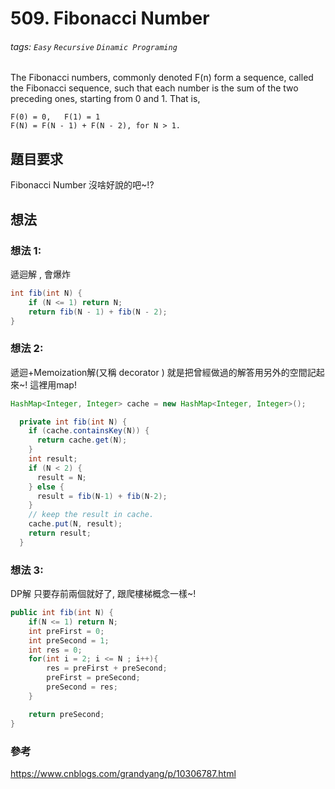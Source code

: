 # 509. Fibonacci Number
###### tags: `Easy` `Recursive` `Dinamic Programing`

The Fibonacci numbers, commonly denoted F(n) form a sequence, called the Fibonacci sequence, such that each number is the sum of the two preceding ones, starting from 0 and 1. That is,
```
F(0) = 0,   F(1) = 1
F(N) = F(N - 1) + F(N - 2), for N > 1.
```

## 題目要求
Fibonacci Number 沒啥好說的吧~!?
## 想法

### 想法 1:
遞迴解 , 會爆炸
```java
int fib(int N) {
    if (N <= 1) return N;
    return fib(N - 1) + fib(N - 2);
}
```

### 想法 2:
遞迴+Memoization解(又稱 decorator )
就是把曾經做過的解答用另外的空間記起來~!  這裡用map!
```java
HashMap<Integer, Integer> cache = new HashMap<Integer, Integer>();

  private int fib(int N) {
    if (cache.containsKey(N)) {
      return cache.get(N);
    }
    int result;
    if (N < 2) {
      result = N;
    } else {
      result = fib(N-1) + fib(N-2);
    }
    // keep the result in cache.
    cache.put(N, result);
    return result;
  }
```


### 想法 3:
DP解
只要存前兩個就好了, 跟爬樓梯概念一樣~!

```java
public int fib(int N) {
    if(N <= 1) return N;
    int preFirst = 0;
    int preSecond = 1;
    int res = 0;
    for(int i = 2; i <= N ; i++){
        res = preFirst + preSecond;
        preFirst = preSecond;
        preSecond = res;
    }

    return preSecond;
}
```
### 參考
https://www.cnblogs.com/grandyang/p/10306787.html
